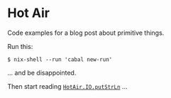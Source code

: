 # Hot Air

Code examples for a blog post about primitive things.

Run this:

```
$ nix-shell --run 'cabal new-run'
```

... and be disappointed.

Then start reading [`HotAir.IO.putStrLn`](./lib/HotAir/IO.hs#L17) ...
